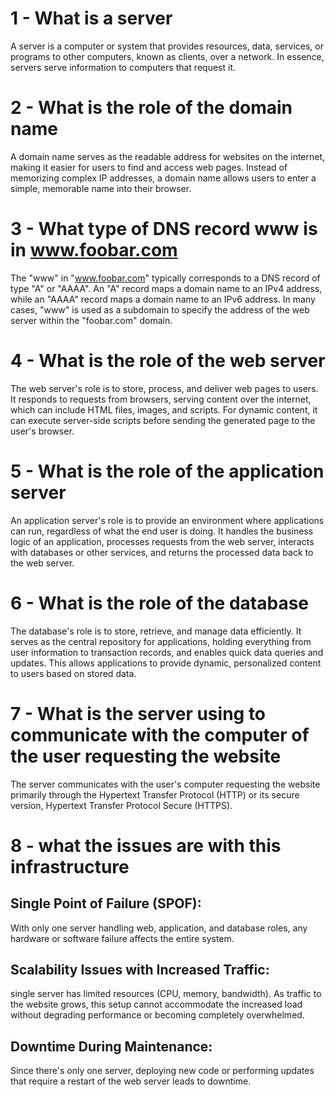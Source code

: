 # 1 - What is a server
A server is a computer or system that provides resources, data, services, or programs to other computers, known as clients, over a network. In essence, servers serve information to computers that request it. 

# 2 - What is the role of the domain name
A domain name serves as the readable address for websites on the internet, making it easier for users to find and access web pages. Instead of memorizing complex IP addresses, a domain name allows users to enter a simple, memorable name into their browser. 

# 3 - What type of DNS record www is in www.foobar.com
The "www" in "www.foobar.com" typically corresponds to a DNS record of type "A" or "AAAA". An "A" record maps a domain name to an IPv4 address, while an "AAAA" record maps a domain name to an IPv6 address. In many cases, "www" is used as a subdomain to specify the address of the web server within the "foobar.com" domain. 

# 4 - What is the role of the web server 
The web server's role is to store, process, and deliver web pages to users. It responds to requests from browsers, serving content over the internet, which can include HTML files, images, and scripts. For dynamic content, it can execute server-side scripts before sending the generated page to the user's browser.

# 5 - What is the role of the application server
An application server's role is to provide an environment where applications can run, regardless of what the end user is doing. It handles the business logic of an application, processes requests from the web server, interacts with databases or other services, and returns the processed data back to the web server. 

# 6 - What is the role of the database
The database's role is to store, retrieve, and manage data efficiently. It serves as the central repository for applications, holding everything from user information to transaction records, and enables quick data queries and updates. This allows applications to provide dynamic, personalized content to users based on stored data.

# 7 - What is the server using to communicate with the computer of the user requesting the website
The server communicates with the user's computer requesting the website primarily through the Hypertext Transfer Protocol (HTTP) or its secure version, Hypertext Transfer Protocol Secure (HTTPS). 

# 8 - what the issues are with this infrastructure
## Single Point of Failure (SPOF):
With only one server handling web, application, and database roles, any hardware or software failure affects the entire system.
## Scalability Issues with Increased Traffic: 
single server has limited resources (CPU, memory, bandwidth). As traffic to the website grows, this setup cannot accommodate the increased load without degrading performance or becoming completely overwhelmed.
## Downtime During Maintenance: 
Since there's only one server, deploying new code or performing updates that require a restart of the web server leads to downtime. 